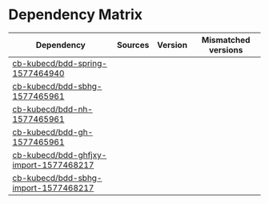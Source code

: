 # Dependency Matrix

Dependency | Sources | Version | Mismatched versions
---------- | ------- | ------- | -------------------
[cb-kubecd/bdd-spring-1577464940](https://github.com/cb-kubecd/bdd-spring-1577464940.git) |  | []() | 
[cb-kubecd/bdd-sbhg-1577465961](https://github.com/cb-kubecd/bdd-sbhg-1577465961.git) |  | []() | 
[cb-kubecd/bdd-nh-1577465961](https://github.com/cb-kubecd/bdd-nh-1577465961.git) |  | []() | 
[cb-kubecd/bdd-gh-1577465961](https://github.com/cb-kubecd/bdd-gh-1577465961.git) |  | []() | 
[cb-kubecd/bdd-ghfjxy-import-1577468217](https://github.com/cb-kubecd/bdd-ghfjxy-import-1577468217.git) |  | []() | 
[cb-kubecd/bdd-sbhg-import-1577468217](https://github.com/cb-kubecd/bdd-sbhg-import-1577468217.git) |  | []() | 
